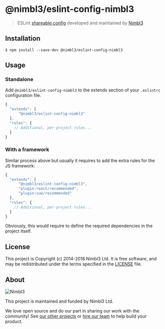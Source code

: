 # @nimbl3/eslint-config-nimbl3

> ESLint [shareable config](http://eslint.org/docs/developer-guide/shareable-configs.html) developed and maintained by [Nimbl3](https://www.nimbl3.com/)

## Installation

```
$ npm install --save-dev @nimbl3/eslint-config-nimbl3
```

## Usage

### Standalone

Add `@nimbl3/eslint-config-nimbl3` to the extends section of your `.eslintrc` configuration file.

```js
{
  "extends": [
      "@nimbl3/eslint-config-nimbl3"
  ],
  "rules": {
    // Additional, per-project rules...
  }
}
```

### With a framework

Similar process above but usually it requires to add the extra rules for the JS framework:


```js
{
  "extends": [
      "@nimbl3/eslint-config-nimbl3",
      "plugin:react/recommended", 
      "plugin:vue/recommended"
  ],
  "rules": {
    // Additional, per-project rules...
  }
}
```

Obviously, this would require to define the required dependencies in the project itself. 

## License

This project is Copyright (c) 2014-2018 Nimbl3 Ltd. It is free software,
and may be redistributed under the terms specified in the [LICENSE] file.

[LICENSE]: /LICENSE

## About

![Nimbl3](https://dtvm7z6brak4y.cloudfront.net/logo/logo-repo-readme.jpg)

This project is maintained and funded by Nimbl3 Ltd.

We love open source and do our part in sharing our work with the community!
See [our other projects][community] or [hire our team][hire] to help build your product.

[community]: https://nimbl3.github.io/
[hire]: https://nimbl3.com/